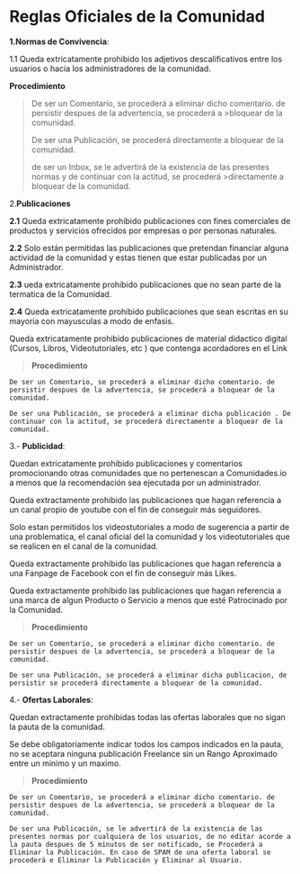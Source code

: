 # Reglas Oficiales de la Comunidad

**1.Normas de Convivencia**:

1.1 Queda extricatamente prohibido los adjetivos descalificativos entre los usuarios o hacia los administradores de la comunidad.

**Procedimiento** 

>De ser un Comentario, se procederá a eliminar dicho comentario. de persistir despues de la advertencia, se procederá a >bloquear de la comunidad.
>
>De ser una Publicación, se procederá directamente a bloquear de la comunidad.
>
>de ser un Inbox, se le advertirá de la existencia de las presentes normas y de continuar con la actitud, se procederá >directamente a bloquear de la comunidad.


2.**Publicaciones**

**2.1** Queda extricatamente prohibido publicaciones con fines comerciales de productos y servicios ofrecidos por empresas o por personas naturales. 

**2.2** Solo están permitidas las publicaciones que pretendan financiar alguna actividad de la comunidad y estas tienen que estar publicadas por un Administrador.

**2.3** ueda extricatamente prohibido publicaciones que no sean parte de la termatica de la Comunidad.

**2.4** Queda extricatamente prohibido publicaciones que sean escritas en su mayoria con mayusculas a modo de enfasis.

Queda extricatamente prohibido publicaciones de material didactico digital (Cursos, Libros, Videotutoriales, etc ) que contenga acordadores en el Link

>**Procedimiento** 

	De ser un Comentario, se procederá a eliminar dicho comentario. de persistir despues de la advertencia, se procederá a bloquear de la comunidad.

	De ser una Publicación, se procederá a eliminar dicha publicación . De continuar con la actitud, se procederá directamente a bloquear de la comunidad.

3.- **Publicidad**:

Quedan extricatamente prohibido publicaciones y comentarios promocionando otras comunidades que no pertenescan a Comunidades.io a menos que la recomendación sea ejecutada por un administrador.

Queda extractamente prohibido las publicaciones que hagan referencia a un canal propio de youtube con el fin de conseguir más seguidores.

Solo estan permitidos los videostutoriales a modo de sugerencia a partir de una problematica, el canal oficial del la comunidad y los videotutoriales que se realicen en el canal de la comunidad.

Queda extractamente prohibido las publicaciones que hagan referencia a una Fanpage de Facebook con el fin de conseguir más Likes.

Queda extractamente prohibido las publicaciones que hagan referencia a una marca de algun Producto o Servicio a menos que esté Patrocinado por la Comunidad.

>**Procedimiento**  

	De ser un Comentario, se procederá a eliminar dicho comentario. de persistir despues de la advertencia, se procederá a bloquear de la comunidad.

	De ser una Publicación, se procederá a eliminar dicha publicacion, de persistir se procederá directamente a bloquear de la comunidad.


4.- **Ofertas Laborales**:

Quedan extractamente prohibidas todas las ofertas laborales que no sigan la pauta de la comunidad. 

Se debe obligatoriamente indicar todos los campos indicados en la pauta, no se aceptara ninguna publicación Freelance sin un Rango Aproximado entre un minimo y un maximo.

>**Procedimiento** 

	De ser un Comentario, se procederá a eliminar dicho comentario. de persistir despues de la advertencia, se procederá a bloquear de la comunidad.

	De ser una Publicación, se le advertirá de la existencia de las presentes normas por cualquiera de los usuarios, de no editar acorde a la pauta despues de 5 minutos de ser notificado, se Procederá a Eliminar la Publicación. En caso de SPAM de una oferta laboral se procederá e Eliminar la Publicación y Eliminar al Usuario. 
